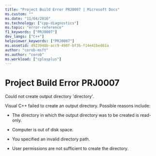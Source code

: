 ```yaml
---
title: "Project Build Error PRJ0007 | Microsoft Docs"
ms.custom: ""
ms.date: "11/04/2016"
ms.technology: ["cpp-diagnostics"]
ms.topic: "error-reference"
f1_keywords: ["PRJ0007"]
dev_langs: ["C++"]
helpviewer_keywords: ["PRJ0007"]
ms.assetid: d923948b-acc9-498f-bf3b-f14e41bed61a
author: "corob-msft"
ms.author: "corob"
ms.workload: ["cplusplus"]
---
```

# Project Build Error PRJ0007
Could not create output directory 'directory'.  
  
 Visual C++ failed to create an output directory. Possible reasons include:  
  
-   The directory in which the output directory was to be created is read-only.  
  
-   Computer is out of disk space.  
  
-   You specified an invalid directory path.  
  
-   User permissions are not sufficient to create the directory.